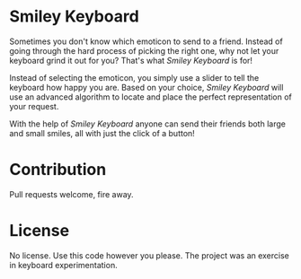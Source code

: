 # Smiley Keyboard

Sometimes you don't know which emoticon to send to a friend.  Instead of going through the hard process of picking the right one, why not let your keyboard grind it out for you? That's what *Smiley Keyboard* is for! 

Instead of selecting the emoticon, you simply use a slider to tell the keyboard how happy you are.  Based on your choice, *Smiley Keyboard* will use an advanced algorithm to locate and place the perfect representation of your request.

With the help of *Smiley Keyboard* anyone can send their friends both large and small smiles, all with just the click of a button!

# Contribution

Pull requests welcome, fire away.

# License

No license.  Use this code however you please.  The project was an exercise in keyboard experimentation.
